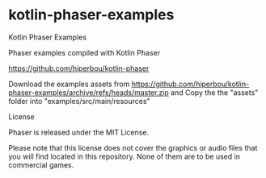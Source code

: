 # kotlin-phaser-examples
Kotlin Phaser Examples

Phaser examples compiled with Kotlin Phaser 

https://github.com/hiperbou/kotlin-phaser

Download the examples assets from https://github.com/hiperbou/kotlin-phaser-examples/archive/refs/heads/master.zip and Copy the the "assets" folder  into "examples/src/main/resources"



License

Phaser is released under the MIT License.

Please note that this license does not cover the graphics or audio files that you will find located in this repository. None of them are to be used in commercial games.
